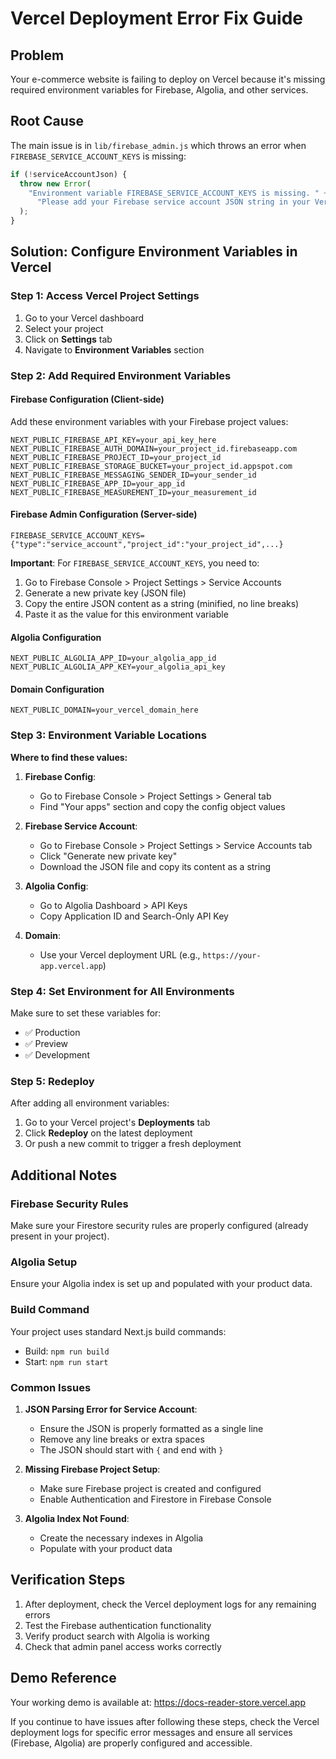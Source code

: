 # Vercel Deployment Error Fix Guide

## Problem
Your e-commerce website is failing to deploy on Vercel because it's missing required environment variables for Firebase, Algolia, and other services.

## Root Cause
The main issue is in `lib/firebase_admin.js` which throws an error when `FIREBASE_SERVICE_ACCOUNT_KEYS` is missing:

```javascript
if (!serviceAccountJson) {
  throw new Error(
    "Environment variable FIREBASE_SERVICE_ACCOUNT_KEYS is missing. " +
      "Please add your Firebase service account JSON string in your Vercel project settings."
  );
}
```

## Solution: Configure Environment Variables in Vercel

### Step 1: Access Vercel Project Settings
1. Go to your Vercel dashboard
2. Select your project
3. Click on **Settings** tab
4. Navigate to **Environment Variables** section

### Step 2: Add Required Environment Variables

#### Firebase Configuration (Client-side)
Add these environment variables with your Firebase project values:

```
NEXT_PUBLIC_FIREBASE_API_KEY=your_api_key_here
NEXT_PUBLIC_FIREBASE_AUTH_DOMAIN=your_project_id.firebaseapp.com
NEXT_PUBLIC_FIREBASE_PROJECT_ID=your_project_id
NEXT_PUBLIC_FIREBASE_STORAGE_BUCKET=your_project_id.appspot.com
NEXT_PUBLIC_FIREBASE_MESSAGING_SENDER_ID=your_sender_id
NEXT_PUBLIC_FIREBASE_APP_ID=your_app_id
NEXT_PUBLIC_FIREBASE_MEASUREMENT_ID=your_measurement_id
```

#### Firebase Admin Configuration (Server-side)
```
FIREBASE_SERVICE_ACCOUNT_KEYS={"type":"service_account","project_id":"your_project_id",...}
```

**Important**: For `FIREBASE_SERVICE_ACCOUNT_KEYS`, you need to:
1. Go to Firebase Console > Project Settings > Service Accounts
2. Generate a new private key (JSON file)
3. Copy the entire JSON content as a string (minified, no line breaks)
4. Paste it as the value for this environment variable

#### Algolia Configuration
```
NEXT_PUBLIC_ALGOLIA_APP_ID=your_algolia_app_id
NEXT_PUBLIC_ALGOLIA_APP_KEY=your_algolia_api_key
```

#### Domain Configuration
```
NEXT_PUBLIC_DOMAIN=your_vercel_domain_here
```

### Step 3: Environment Variable Locations

**Where to find these values:**

1. **Firebase Config**: 
   - Go to Firebase Console > Project Settings > General tab
   - Find "Your apps" section and copy the config object values

2. **Firebase Service Account**: 
   - Go to Firebase Console > Project Settings > Service Accounts tab
   - Click "Generate new private key"
   - Download the JSON file and copy its content as a string

3. **Algolia Config**:
   - Go to Algolia Dashboard > API Keys
   - Copy Application ID and Search-Only API Key

4. **Domain**:
   - Use your Vercel deployment URL (e.g., `https://your-app.vercel.app`)

### Step 4: Set Environment for All Environments
Make sure to set these variables for:
- ✅ Production
- ✅ Preview  
- ✅ Development

### Step 5: Redeploy
After adding all environment variables:
1. Go to your Vercel project's **Deployments** tab
2. Click **Redeploy** on the latest deployment
3. Or push a new commit to trigger a fresh deployment

## Additional Notes

### Firebase Security Rules
Make sure your Firestore security rules are properly configured (already present in your project).

### Algolia Setup
Ensure your Algolia index is set up and populated with your product data.

### Build Command
Your project uses standard Next.js build commands:
- Build: `npm run build`
- Start: `npm run start`

### Common Issues

1. **JSON Parsing Error for Service Account**:
   - Ensure the JSON is properly formatted as a single line
   - Remove any line breaks or extra spaces
   - The JSON should start with `{` and end with `}`

2. **Missing Firebase Project Setup**:
   - Make sure Firebase project is created and configured
   - Enable Authentication and Firestore in Firebase Console

3. **Algolia Index Not Found**:
   - Create the necessary indexes in Algolia
   - Populate with your product data

## Verification Steps

1. After deployment, check the Vercel deployment logs for any remaining errors
2. Test the Firebase authentication functionality
3. Verify product search with Algolia is working
4. Check that admin panel access works correctly

## Demo Reference
Your working demo is available at: https://docs-reader-store.vercel.app

If you continue to have issues after following these steps, check the Vercel deployment logs for specific error messages and ensure all services (Firebase, Algolia) are properly configured and accessible.